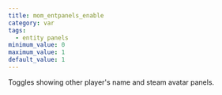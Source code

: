 ```yaml
---
title: mom_entpanels_enable
category: var
tags:
  - entity panels
minimum_value: 0
maximum_value: 1
default_value: 1
---
```


Toggles showing other player's name and steam avatar panels.
